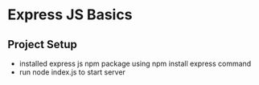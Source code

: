 # Express JS Basics

## Project Setup

- installed express js npm package using npm install express command
- run node index.js to start server